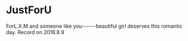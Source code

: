 # JustForU
ForL.X.M and someone like you------beautiful girl deserves this romantic day. Record on 2018.8.9
